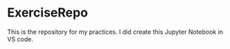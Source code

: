 # ExerciseRepo
This is the repository for my practices. I did create this Jupyter Notebook in VS code. 
